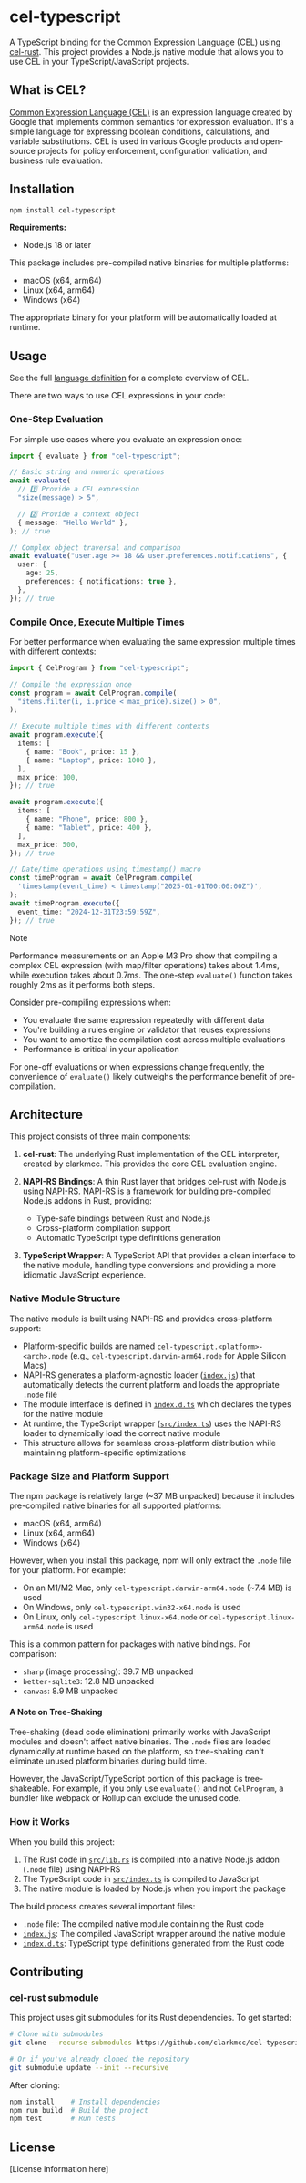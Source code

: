 # cel-typescript

A TypeScript binding for the Common Expression Language (CEL) using
[cel-rust](https://github.com/clarkmcc/cel-rust). This project provides a
Node.js native module that allows you to use CEL in your TypeScript/JavaScript
projects.

## What is CEL?

[Common Expression Language (CEL)](https://github.com/google/cel-spec) is an
expression language created by Google that implements common semantics for
expression evaluation. It's a simple language for expressing boolean conditions,
calculations, and variable substitutions. CEL is used in various Google products
and open-source projects for policy enforcement, configuration validation, and
business rule evaluation.

## Installation

```bash
npm install cel-typescript
```

**Requirements:**

- Node.js 18 or later

This package includes pre-compiled native binaries for multiple platforms:

- macOS (x64, arm64)
- Linux (x64, arm64)
- Windows (x64)

The appropriate binary for your platform will be automatically loaded at
runtime.

## Usage

See the full [language definition][lang-def] for a complete overview of CEL.

[lang-def]: https://github.com/google/cel-spec/blob/master/doc/langdef.md

There are two ways to use CEL expressions in your code:

### One-Step Evaluation

For simple use cases where you evaluate an expression once:

```typescript
import { evaluate } from "cel-typescript";

// Basic string and numeric operations
await evaluate(
  // 1️⃣ Provide a CEL expression
  "size(message) > 5",

  // 2️⃣ Provide a context object
  { message: "Hello World" },
); // true

// Complex object traversal and comparison
await evaluate("user.age >= 18 && user.preferences.notifications", {
  user: {
    age: 25,
    preferences: { notifications: true },
  },
}); // true
```

### Compile Once, Execute Multiple Times

For better performance when evaluating the same expression multiple times with
different contexts:

```typescript
import { CelProgram } from "cel-typescript";

// Compile the expression once
const program = await CelProgram.compile(
  "items.filter(i, i.price < max_price).size() > 0",
);

// Execute multiple times with different contexts
await program.execute({
  items: [
    { name: "Book", price: 15 },
    { name: "Laptop", price: 1000 },
  ],
  max_price: 100,
}); // true

await program.execute({
  items: [
    { name: "Phone", price: 800 },
    { name: "Tablet", price: 400 },
  ],
  max_price: 500,
}); // true

// Date/time operations using timestamp() macro
const timeProgram = await CelProgram.compile(
  'timestamp(event_time) < timestamp("2025-01-01T00:00:00Z")',
);
await timeProgram.execute({
  event_time: "2024-12-31T23:59:59Z",
}); // true
```

> [!NOTE]
>
> Performance measurements on an Apple M3 Pro show that compiling a complex CEL
> expression (with map/filter operations) takes about 1.4ms, while execution
> takes about 0.7ms. The one-step `evaluate()` function takes roughly 2ms as it
> performs both steps.
>
> Consider pre-compiling expressions when:
>
> - You evaluate the same expression repeatedly with different data
> - You're building a rules engine or validator that reuses expressions
> - You want to amortize the compilation cost across multiple evaluations
> - Performance is critical in your application
>
> For one-off evaluations or when expressions change frequently, the convenience
> of `evaluate()` likely outweighs the performance benefit of pre-compilation.

## Architecture

This project consists of three main components:

1. **cel-rust**: The underlying Rust implementation of the CEL interpreter,
   created by clarkmcc. This provides the core CEL evaluation engine.

2. **NAPI-RS Bindings**: A thin Rust layer that bridges cel-rust with Node.js
   using [NAPI-RS](https://napi.rs/). NAPI-RS is a framework for building
   pre-compiled Node.js addons in Rust, providing:

   - Type-safe bindings between Rust and Node.js
   - Cross-platform compilation support
   - Automatic TypeScript type definitions generation

3. **TypeScript Wrapper**: A TypeScript API that provides a clean interface to
   the native module, handling type conversions and providing a more idiomatic
   JavaScript experience.

### Native Module Structure

The native module is built using NAPI-RS and provides cross-platform support:

- Platform-specific builds are named `cel-typescript.<platform>-<arch>.node`
  (e.g., `cel-typescript.darwin-arm64.node` for Apple Silicon Macs)
- NAPI-RS generates a platform-agnostic loader ([`index.js`](./index.js)) that
  automatically detects the current platform and loads the appropriate `.node`
  file
- The module interface is defined in [`index.d.ts`](./index.d.ts) which declares
  the types for the native module
- At runtime, the TypeScript wrapper ([`src/index.ts`](./src/index.ts)) uses the
  NAPI-RS loader to dynamically load the correct native module
- This structure allows for seamless cross-platform distribution while
  maintaining platform-specific optimizations

### Package Size and Platform Support

The npm package is relatively large (~37 MB unpacked) because it includes
pre-compiled native binaries for all supported platforms:

- macOS (x64, arm64)
- Linux (x64, arm64)
- Windows (x64)

However, when you install this package, npm will only extract the `.node` file
for your platform. For example:

- On an M1/M2 Mac, only `cel-typescript.darwin-arm64.node` (~7.4 MB) is used
- On Windows, only `cel-typescript.win32-x64.node` is used
- On Linux, only `cel-typescript.linux-x64.node` or
  `cel-typescript.linux-arm64.node` is used

This is a common pattern for packages with native bindings. For comparison:

- `sharp` (image processing): 39.7 MB unpacked
- `better-sqlite3`: 12.8 MB unpacked
- `canvas`: 8.9 MB unpacked

#### A Note on Tree-Shaking

Tree-shaking (dead code elimination) primarily works with JavaScript modules and
doesn't affect native binaries. The `.node` files are loaded dynamically at
runtime based on the platform, so tree-shaking can't eliminate unused platform
binaries during build time.

However, the JavaScript/TypeScript portion of this package is tree-shakeable.
For example, if you only use `evaluate()` and not `CelProgram`, a bundler like
webpack or Rollup can exclude the unused code.

### How it Works

When you build this project:

1. The Rust code in [`src/lib.rs`](./src/lib.rs) is compiled into a native
   Node.js addon (`.node` file) using NAPI-RS
2. The TypeScript code in [`src/index.ts`](./src/index.ts) is compiled to
   JavaScript
3. The native module is loaded by Node.js when you import the package

The build process creates several important files:

- `.node` file: The compiled native module containing the Rust code
- [`index.js`](./index.js): The compiled JavaScript wrapper around the native
  module
- [`index.d.ts`](./index.d.ts): TypeScript type definitions generated from the
  Rust code

## Contributing

### cel-rust submodule

This project uses git submodules for its Rust dependencies. To get started:

```bash
# Clone with submodules
git clone --recurse-submodules https://github.com/clarkmcc/cel-typescript.git

# Or if you've already cloned the repository
git submodule update --init --recursive
```

After cloning:

```bash
npm install    # Install dependencies
npm run build  # Build the project
npm test       # Run tests
```

## License

[License information here]
